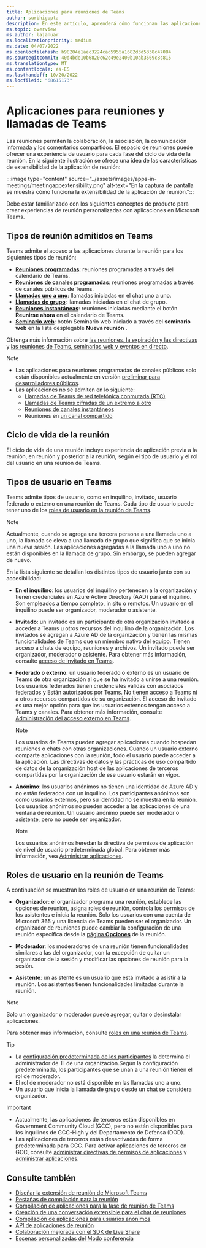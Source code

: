 ```yaml
---
title: Aplicaciones para reuniones de Teams
author: surbhigupta
description: En este artículo, aprenderá cómo funcionan las aplicaciones en las reuniones de Microsoft Teams en función del rol de participante y usuario y la extensibilidad de la aplicación.
ms.topic: overview
ms.author: lajanuar
ms.localizationpriority: medium
ms.date: 04/07/2022
ms.openlocfilehash: b98204e1aec3224cad5955a1682d3d5338c47084
ms.sourcegitcommit: 40d4bde10b6820c62e49e2400b10ab3569c8c815
ms.translationtype: MT
ms.contentlocale: es-ES
ms.lasthandoff: 10/20/2022
ms.locfileid: "68615173"
---
```

# <a name="apps-for-teams-meetings-and-calls"></a>Aplicaciones para reuniones y llamadas de Teams

Las reuniones permiten la colaboración, la asociación, la comunicación informada y los comentarios compartidos. El espacio de reuniones puede ofrecer una experiencia de usuario para cada fase del ciclo de vida de la reunión. En la siguiente ilustración se ofrece una idea de las características de extensibilidad de la aplicación de reunión:

:::image type="content" source="../assets/images/apps-in-meetings/meetingappextensibility.png" alt-text="En la captura de pantalla se muestra cómo funciona la extensibilidad de la aplicación de reunión.":::

Debe estar familiarizado con los siguientes conceptos de producto para crear experiencias de reunión personalizadas con aplicaciones en Microsoft Teams.

## <a name="supported-meeting-types-in-teams"></a>Tipos de reunión admitidos en Teams

Teams admite el acceso a las aplicaciones durante la reunión para los siguientes tipos de reunión:

* [**Reuniones programadas**](https://support.microsoft.com/office/schedule-a-meeting-in-teams-943507a9-8583-4c58-b5d2-8ec8265e04e5#ID0EFBD=Desktop): reuniones programadas a través del calendario de Teams.
* [**Reuniones de canales programadas**](https://support.microsoft.com/office/schedule-a-meeting-in-teams-943507a9-8583-4c58-b5d2-8ec8265e04e5#ID0EFBD=Desktop): reuniones programadas a través de canales públicos de Teams.
* [**Llamadas uno a uno**](https://support.microsoft.com/office/start-a-call-from-a-chat-in-teams-f5138c9d-df4c-43d8-9cf6-53400c1a7798): llamadas iniciadas en el chat uno a uno.
* [**Llamadas de grupo**](https://support.microsoft.com/office/start-a-call-from-a-chat-in-teams-f5138c9d-df4c-43d8-9cf6-53400c1a7798): llamadas iniciadas en el chat de grupo.
* [**Reuniones instantáneas**](https://support.microsoft.com/office/start-an-instant-meeting-in-teams-ff95e53f-8231-4739-87fa-00b9723f4ef5): reuniones iniciadas mediante el botón **Reunirse ahora** en el calendario de Teams.
* [**Seminario web**](https://support.microsoft.com/office/get-started-with-teams-webinars-42f3f874-22dc-4289-b53f-bbc1a69013e3): botón Seminario web iniciado a través del **seminario web** en la lista desplegable **Nueva reunión** .

Obtenga más información sobre [las reuniones, la expiración y las directivas](/MicrosoftTeams/meeting-expiration) y [las reuniones de Teams, seminarios web y eventos en directo](/microsoftteams/quick-start-meetings-live-events).
> [!NOTE]
>
> * Las aplicaciones para reuniones programadas de canales públicos solo están disponibles actualmente en versión [preliminar para desarrolladores públicos](../resources/dev-preview/developer-preview-intro.md).
> * Las aplicaciones no se admiten en lo siguiente:
>   * [Llamadas de Teams de red telefónica conmutada (RTC)](/microsoftteams/cloud-voice-landing-page#public-switched-telephone-network-connectivity-options)
>   * [Llamadas de Teams cifradas de un extremo a otro](https://support.microsoft.com/office/use-end-to-end-encryption-for-teams-calls-1274b4d2-b5c5-4b24-a376-606fa6728a90)
>   * [Reuniones de canales instantáneos](https://support.microsoft.com/office/start-an-instant-meeting-in-teams-ff95e53f-8231-4739-87fa-00b9723f4ef5)
>   * Reuniones en [un canal compartido](https://support.microsoft.com/office/what-is-a-shared-channel-in-teams-e70a8c22-fee4-4d6e-986f-9e0781d7d11d)

## <a name="meeting-lifecycle"></a>Ciclo de vida de la reunión

El ciclo de vida de una reunión incluye experiencia de aplicación previa a la reunión, en reunión y posterior a la reunión, según el tipo de usuario y el rol del usuario en una reunión de Teams.

## <a name="user-types-in-teams"></a>Tipos de usuario en Teams

Teams admite tipos de usuario, como en inquilino, invitado, usuario federado o externo en una reunión de Teams. Cada tipo de usuario puede tener uno de los [roles de usuario en la reunión de Teams](#user-roles-in-teams-meeting).

> [!NOTE]
>
> Actualmente, cuando se agrega una tercera persona a una llamada uno a uno, la llamada se eleva a una llamada de grupo que significa que se inicia una nueva sesión. Las aplicaciones agregadas a la llamada uno a uno no están disponibles en la llamada de grupo. Sin embargo, se pueden agregar de nuevo.

En la lista siguiente se detallan los distintos tipos de usuario junto con su accesibilidad:

* **En el inquilino**: los usuarios del inquilino pertenecen a la organización y tienen credenciales en Azure Active Directory (AAD) para el inquilino. Son empleados a tiempo completo, in situ o remotos. Un usuario en el inquilino puede ser organizador, moderador o asistente.
* **Invitado**: un invitado es un participante de otra organización invitado a acceder a Teams u otros recursos del inquilino de la organización. Los invitados se agregan a Azure AD de la organización y tienen las mismas funcionalidades de Teams que un miembro nativo del equipo. Tienen acceso a chats de equipo, reuniones y archivos. Un invitado puede ser organizador, moderador o asistente. Para obtener más información, consulte [acceso de invitado en Teams](/microsoftteams/guest-access).
* **Federado o externo**: un usuario federado o externo es un usuario de Teams de otra organización al que se ha invitado a unirse a una reunión. Los usuarios federados tienen credenciales válidas con asociados federados y Están autorizados por Teams. No tienen acceso a Teams ni a otros recursos compartidos de su organización. El acceso de invitado es una mejor opción para que los usuarios externos tengan acceso a Teams y canales. Para obtener más información, consulte [Administración del acceso externo en Teams](/microsoftteams/manage-external-access).

    > [!NOTE]
    > Los usuarios de Teams pueden agregar aplicaciones cuando hospedan reuniones o chats con otras organizaciones. Cuando un usuario externo comparte aplicaciones con la reunión, todo el usuario puede acceder a la aplicación. Las directivas de datos y las prácticas de uso compartido de datos de la organización host de las aplicaciones de terceros compartidas por la organización de ese usuario estarán en vigor.

* **Anónimo**: los usuarios anónimos no tienen una identidad de Azure AD y no están federados con un inquilino. Los participantes anónimos son como usuarios externos, pero su identidad no se muestra en la reunión. Los usuarios anónimos no pueden acceder a las aplicaciones de una ventana de reunión. Un usuario anónimo puede ser moderador o asistente, pero no puede ser organizador.

    > [!NOTE]
    > Los usuarios anónimos heredan la directiva de permisos de aplicación de nivel de usuario predeterminada global. Para obtener más información, vea [Administrar aplicaciones](/microsoftteams/non-standard-users#anonymous-user-in-meetings-access).

## <a name="user-roles-in-teams-meeting"></a>Roles de usuario en la reunión de Teams

A continuación se muestran los roles de usuario en una reunión de Teams:

* **Organizador**: el organizador programa una reunión, establece las opciones de reunión, asigna roles de reunión, controla los permisos de los asistentes e inicia la reunión. Solo los usuarios con una cuenta de Microsoft 365 y una licencia de Teams pueden ser el organizador. Un organizador de reuniones puede cambiar la configuración de una reunión específica desde la [página **Opciones**](https://support.microsoft.com/en-us/office/change-participant-settings-for-a-teams-meeting-53261366-dbd5-45f9-aae9-a70e6354f88e) de la reunión.

* **Moderador**: los moderadores de una reunión tienen funcionalidades similares a las del organizador, con la excepción de quitar un organizador de la sesión y modificar las opciones de reunión para la sesión.

* **Asistente**: un asistente es un usuario que está invitado a asistir a la reunión. Los asistentes tienen funcionalidades limitadas durante la reunión.

> [!NOTE]
> Solo un organizador o moderador puede agregar, quitar o desinstalar aplicaciones.

Para obtener más información, consulte [roles en una reunión de Teams](https://support.microsoft.com/office/roles-in-a-teams-meeting-c16fa7d0-1666-4dde-8686-0a0bfe16e019).

> [!TIP]
>
> * La [configuración predeterminada de los participantes](/microsoftteams/meeting-policies-participants-and-guests) la determina el administrador de TI de una organización.Según la configuración predeterminada, los participantes que se unan a una reunión tienen el rol de moderador.
> * El rol de moderador no está disponible en las llamadas uno a uno.
> * Un usuario que inicia la llamada de grupo desde un chat se considera organizador.

> [!IMPORTANT]
>
> * Actualmente, las aplicaciones de terceros están disponibles en Government Community Cloud (GCC), pero no están disponibles para los inquilinos de GCC-High y del Departamento de Defensa (DOD).
> * Las aplicaciones de terceros están desactivadas de forma predeterminada para GCC. Para activar aplicaciones de terceros en GCC, consulte [administrar directivas de permisos de aplicaciones](/microsoftteams/teams-app-permission-policies) y [administrar aplicaciones](/microsoftteams/manage-apps).

## <a name="see-also"></a>Consulte también

* [Diseñar la extensión de reunión de Microsoft Teams](~/apps-in-teams-meetings/design/designing-apps-in-meetings.md)
* [Pestañas de compilación para la reunión](~/apps-in-teams-meetings/build-tabs-for-meeting.md)
* [Compilación de aplicaciones para la fase de reunión de Teams](build-apps-for-teams-meeting-stage.md)
* [Creación de una conversación extensible para el chat de reuniones](build-extensible-conversation-for-meeting-chat.md)
* [Compilación de aplicaciones para usuarios anónimos](build-apps-for-anonymous-user.md)
* [API de aplicaciones de reunión](meeting-apps-apis.md)
* [Colaboración mejorada con el SDK de Live Share](teams-live-share-overview.md)
* [Escenas personalizadas del Modo conferencia](~/apps-in-teams-meetings/teams-together-mode.md)
